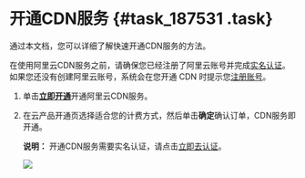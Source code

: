 # 开通CDN服务 {#task_187531 .task}

通过本文档，您可以详细了解快速开通CDN服务的方法。

在使用阿里云CDN服务之前，请确保您已经注册了阿里云账号并完成[实名认证](https://account.console.aliyun.com/#/auth/home)。如果您还没有创建阿里云账号，系统会在您开通 CDN 时提示您[注册账号](https://account.aliyun.com/register/register.htm)。

1.  单击[**立即开通**](https://cdn.console.aliyun.com/)开通阿里云CDN服务。
2.  在云产品开通页选择适合您的计费方式，然后单击**确定**确认订单，CDN服务即开通。 

    **说明：** 开通CDN服务需要实名认证，请点击[立即去认证](https://account.console.aliyun.com/#/auth/home)。

    ![](http://static-aliyun-doc.oss-cn-hangzhou.aliyuncs.com/assets/img/5108/156163013245185_zh-CN.png)


